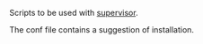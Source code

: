 Scripts to be used with [supervisor](https://pypi.org/project/supervisor/).

The conf file contains a suggestion of installation.
